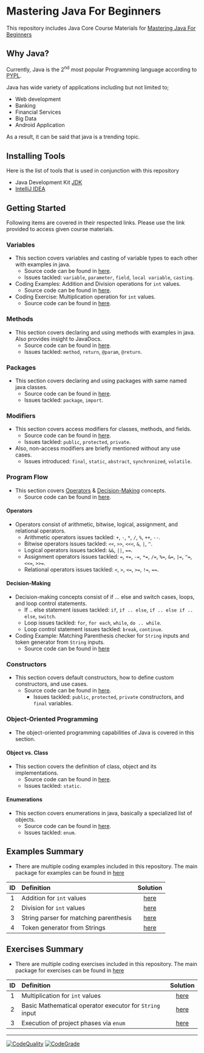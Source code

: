# Mastering Java For Beginners
This repository includes Java Core Course Materials for [Mastering Java For Beginners](https://www.udemy.com/course/draft/3554715/learn/lecture/22985404/?instructorPreviewMode=student_v4#content)  

## Why Java?
Currently, Java is the 2<sup>nd</sup> most popular Programming language according to [PYPL](https://pypl.github.io/PYPL.html). 

Java has wide variety of applications including but not limited to;
  * Web development
  * Banking
  * Financial Services
  * Big Data
  * Android Application

As a result, it can be said that java is a trending topic. 

## Installing Tools
Here is the list of tools that is used in conjunction with this repository
  * Java Development Kit [JDK](https://www.oracle.com/java/technologies/javase-downloads.html)
  * [IntelliJ IDEA](https://www.jetbrains.com/idea/)
  
## Getting Started
Following items are covered in their respected links. Please use the link provided to access given course materials.

### Variables
* This section covers variables and casting of variable types to each other with examples in java. 
  * Source code can be found in [here](https://github.com/Umit-Soylu/Mastering-Java-For-Beginners/tree/Variables).
  * Issues tackled: `variable`, `parameter`, `field`, `local variable`, `casting`.
* Coding Examples: Addition and Division operations for `int` values. 
  * Source code can be found in [here](https://github.com/Umit-Soylu/Mastering-Java-For-Beginners/tree/Examples).
* Coding Exercise: Multiplication operation for `int` values.
  * Source code can be found in [here](https://github.com/Umit-Soylu/Mastering-Java-For-Beginners/tree/Exercises).
  
### Methods
* This section covers declaring and using methods with examples in java. Also provides insight to JavaDocs.  
  * Source code can be found in [here](https://github.com/Umit-Soylu/Mastering-Java-For-Beginners/tree/Methods).
  * Issues tackled: `method`, `return`, `@param`, `@return`.
 
### Packages
* This section covers declaring and using packages with same named java classes.  
  * Source code can be found in [here](https://github.com/Umit-Soylu/Mastering-Java-For-Beginners/tree/Packages).
  * Issues tackled: `package`, `import`.

### Modifiers
* This section covers access modifiers for classes, methods, and fields.
    * Source code can be found in [here](https://github.com/Umit-Soylu/Mastering-Java-For-Beginners/tree/Modifiers).
    * Issues tackled: `public`, `protected`, `private`.
* Also, non-access modifiers are briefly mentioned without any use cases. 
    * Issues introduced: `final`, `static`, `abstract`, `synchronized`, `volatile`.

### Program Flow
* This section covers [Operators](#operators) & [Decision-Making](#decision-making) concepts.
  * Source code can be found in [here](https://github.com/Umit-Soylu/Mastering-Java-For-Beginners/tree/program_flow).

#### Operators
* Operators consist of arithmetic, bitwise, logical, assignment, and relational operators. 
    * Arithmetic operators issues tackled: `+`, `-`, `*`, `/`, `%`, `++`, `--`.
    * Bitwise operators issues tackled: `<<`, `>>`, `<<<`, `&`, `|`, `^`.
    * Logical operators issues tackled: `&&`, `||`, `==`.
    * Assignment operators issues tackled: `=`, `+=`, `-=`, `*=`, `/=`, `%=`, `&=`, `|=`, `^=`, `<<=`, `>>=`.
    * Relational operators issues tackled: `<`, `>`, `<=`, `>=`, `!=`, `==`.

#### Decision-Making
* Decision-making concepts consist of if ... else and switch cases, loops, and loop control statements.
    * If .. else statement issues tackled: `if`, `if .. else`, `if .. else if .. else`, `switch`.
    * Loop issues tackled: `for`, `for each`, `while`, `do .. while`.
    * Loop control statement issues tackled: `break`, `continue`.
* Coding Example: Matching Parenthesis checker for `String` inputs and token generator from `String` inputs.
    * Source code can be found in [here](https://github.com/Umit-Soylu/Mastering-Java-For-Beginners/blob/master/src/main/java/com/compiled_with_no_errors/examples/string_parsers/ParseStrings.java)
    
### Constructors
* This section covers default constructors, how to define custom constructors, and use cases.
  * Source code can be found in [here](https://github.com/Umit-Soylu/Mastering-Java-For-Beginners/tree/Constructors/src/main/java/com/compiled_with_no_errors/tutorials/constructors).
      * Issues tackled: `public`, `protected`, `private` constructors, and `final` variables.

### Object-Oriented Programming
* The object-oriented programming capabilities of Java is covered in this section.
   
#### Object vs. Class
* This section covers the definition of class, object and its implementations.
    * Source code can be found in [here](https://github.com/Umit-Soylu/Mastering-Java-For-Beginners/tree/Objects).
    * Issues tackled: `static`.

#### Enumerations
* This section covers enumerations in java, basically a specialized list of objects.
    * Source code can be found in [here](https://github.com/Umit-Soylu/Mastering-Java-For-Beginners/tree/Enum).
    * Issues tackled: `enum`.

## Examples Summary
* There are multiple coding examples included in this repository. The main package for examples can be found in [here](https://github.com/Umit-Soylu/Mastering-Java-For-Beginners/tree/Examples)

ID   | Definition | Solution
:--: | :--------- | :------:
1 | Addition for `int` values | [here](https://github.com/Umit-Soylu/Mastering-Java-For-Beginners/blob/Examples/src/main/java/com/compiled_with_no_errors/examples/mathematical_operations/MathematicalOperations.java)</li>
2 | Division for `int` values | [here](https://github.com/Umit-Soylu/Mastering-Java-For-Beginners/blob/Examples/src/main/java/com/compiled_with_no_errors/examples/mathematical_operations/MathematicalOperations.java)
3 | String parser for matching parenthesis | [here](https://github.com/Umit-Soylu/Mastering-Java-For-Beginners/blob/master/src/main/java/com/compiled_with_no_errors/examples/string_parsers/ParseStrings.java)
4 | Token generator from Strings | [here](https://github.com/Umit-Soylu/Mastering-Java-For-Beginners/blob/master/src/main/java/com/compiled_with_no_errors/examples/string_parsers/ParseStrings.java)

## Exercises Summary
* There are multiple coding exercises included in this repository. The main package for exercises can be found in [here](https://github.com/Umit-Soylu/Mastering-Java-For-Beginners/tree/Exercises)

ID   | Definition | Solution
:--: | :--------- | :------:
1 | Multiplication for `int` values | [here](https://github.com/Umit-Soylu/Mastering-Java-For-Beginners/blob/Exercises/src/main/java/com/compiled_with_no_errors/exercises/mathematical_operations/MathematicalOperations.java)
2 | Basic Mathematical operator executor for `String` input | [here](https://github.com/Umit-Soylu/Mastering-Java-For-Beginners/blob/master/src/main/java/com/compiled_with_no_errors/exercises/string_parsers/MathematicalOperations.java)
3 | Execution of project phases via `enum` | [here](https://github.com/Umit-Soylu/Mastering-Java-For-Beginners/tree/master/src/main/java/com/compiled_with_no_errors/exercises/project_phases/ProjectPhases.java) 

----------
[![CodeQuality](https://www.code-inspector.com/project/17653/score/svg)](https://frontend.code-inspector.com/public/project/17653/Mastering-Java-For-Beginners/dashboard)
[![CodeGrade](https://www.code-inspector.com/project/17653/status/svg)](https://frontend.code-inspector.com/public/project/17653/Mastering-Java-For-Beginners/dashboard)
